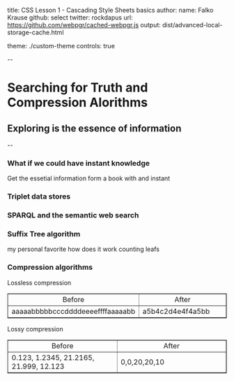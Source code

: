 title: CSS Lesson 1 - Cascading Style Sheets basics
author:
  name: Falko Krause
  github: select
  twitter: rockdapus
  url: https://github.com/webpgr/cached-webpgr.js
output: dist/advanced-local-storage-cache.html
<!-- theme: select/cleaver-select-theme -->
theme: ./custom-theme
controls: true

--
# Searching for Truth and Compression Alorithms
## Exploring is the essence of information

--
### What if we could have instant knowledge
Get the essetial information form a book with and instant

### Triplet data stores

### SPARQL and the semantic web search

### Suffix Tree algorithm
my personal favorite
how does it work
counting leafs

### Compression algorithms

Lossless compression
<table border="1">
  <tbody><tr>
    <td width="50%" align="center">Before</td>
    <td width="50%" align="center">After</td>
  </tr>
  <tr>
    <td width="50%">aaaaabbbbbcccddddeeeeffffaaaaabb</td>
    <td width="50%">a5b4c2d4e4f4a5bb</td>
  </tr>
</tbody></table>

Lossy compression
<table border="1">
  <tbody><tr>
    <td width="50%" align="center">Before</td>
    <td width="50%" align="center">After</td>
  </tr>
  <tr>
    <td width="50%">0.123, 1.2345, 21.2165, 21.999, 12.123</td>
    <td width="50%">0,0,20,20,10</td>
  </tr>
</tbody></table>

<!-- http://www.html5rocks.com/en/tutorials/speed/txt-compression/?redirect_from_locale=de
 -->
